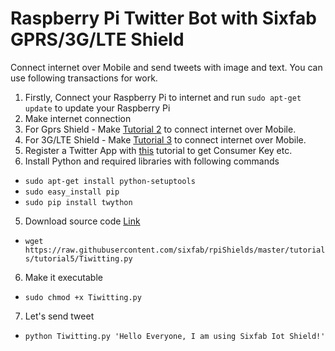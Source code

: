 # Raspberry Pi Twitter Bot with Sixfab GPRS/3G/LTE Shield

Connect internet over Mobile and send tweets with image and text. You can use following transactions for work.

1. Firstly, Connect your Raspberry Pi to internet and run `sudo apt-get update` to update your Raspberry Pi
2. Make internet connection
  1. For Gprs Shield
    - Make [Tutorial 2](https://github.com/sixfab/rpiShields/tree/master/tutorials/tutorial2) to connect internet over Mobile.
  2. For 3G/LTE Shield
    - Make [Tutorial 3](https://github.com/sixfab/rpiShields/tree/master/tutorials/tutorial2) to connect internet over Mobile.
3. Register a Twitter App with [this](https://iag.me/socialmedia/how-to-create-a-twitter-app-in-8-easy-steps/) tutorial to get Consumer Key etc.
4. Install Python and required libraries with following commands
  - `sudo apt-get install python-setuptools`
  - `sudo easy_install pip`
  - `sudo pip install twython`
5. Download source code [Link](https://raw.githubusercontent.com/sixfab/rpiShields/master/tutorials/tutorial5/Tiwitting.py)
  - `wget https://raw.githubusercontent.com/sixfab/rpiShields/master/tutorials/tutorial5/Tiwitting.py`
6. Make it executable
  - `sudo chmod +x Tiwitting.py`
7. Let's send tweet
  - `python Tiwitting.py 'Hello Everyone, I am using Sixfab Iot Shield!'`
